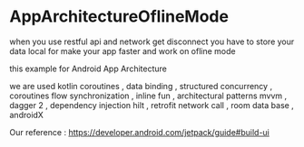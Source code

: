 # AppArchitectureOflineMode
when you use restful api and network get disconnect you have to store your data local for make your app faster and work on ofline mode

this example for Android App Architecture

we are used kotlin coroutines ,
            data binding ,
            structured concurrency ,
            coroutines flow synchronization ,
            inline fun  ,
            architectural patterns mvvm ,
            dagger 2 ,
            dependency injection hilt ,
            retrofit network call ,
            room data base ,
            androidX

Our reference : https://developer.android.com/jetpack/guide#build-ui
